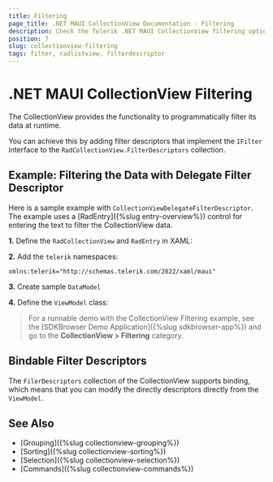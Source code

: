 ```yaml
---
title: Filtering
page_title: .NET MAUI CollectionView Documentation - Filtering
description: Check the Telerik .NET MAUI CollectionView filtering options like programmatically filtering and using filter descriptors.
position: 7
slug: collectionview-filtering
tags: filter, radlistview, filterdescriptor
---
```


# .NET MAUI CollectionView Filtering

The CollectionView provides the functionality to programmatically filter its data at runtime. 

You can achieve this by adding filter descriptors that implement the `IFilter` interface to the `RadCollectionView.FilterDescriptors` collection. 

## Example: Filtering the Data with Delegate Filter Descriptor

Here is a sample example with `CollectionViewDelegateFilterDescriptor`. The example uses a [RadEntry]({%slug entry-overview%}) control for entering the text to filter the CollectionView data.

**1.** Define the `RadCollectionView` and `RadEntry` in XAML:

<snippet id='collectionview-delegate-filter-descriptor'/>

**2.** Add the `telerik` namespaces:

```XAML
xmlns:telerik="http://schemas.telerik.com/2022/xaml/maui"
```

**3.** Create sample `DataModel`

<snippet id='collectionview-datamodel' />

**4.** Define the `ViewModel` class:

<snippet id='collectionview-viewmodel' />

> For a runnable demo with the CollectionView Filtering example, see the [SDKBrowser Demo Application]({%slug sdkbrowser-app%}) and go to the **CollectionView > Filtering** category.

## Bindable Filter Descriptors

The `FilerDescriptors` collection of the CollectionView supports binding, which means that you can modify the directly descriptors directly from the `ViewModel`.

## See Also

- [Grouping]({%slug collectionview-grouping%})
- [Sorting]({%slug collectionview-sorting%})
- [Selection]({%slug collectionview-selection%})
- [Commands]({%slug collectionview-commands%})